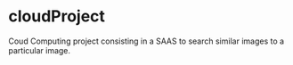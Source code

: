 # cloudProject
Coud Computing project consisting in a SAAS to search similar images to a particular image.
